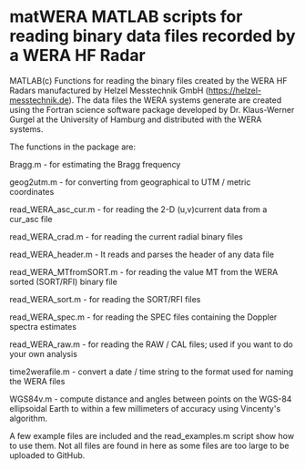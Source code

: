 # matWERA MATLAB scripts for reading binary data files recorded by a WERA HF Radar

MATLAB(c) Functions for reading the binary files created by the WERA HF Radars manufactured by Helzel Messtechnik GmbH (https://helzel-messtechnik.de). The data files the WERA systems generate are created using the Fortran science software package developed by Dr. Klaus-Werner Gurgel at the University of Hamburg and distributed with the WERA systems.

The functions in the package are:

Bragg.m                  - for estimating the Bragg frequency

geog2utm.m               - for converting from geographical to UTM / metric coordinates

read_WERA_asc_cur.m      - for reading the 2-D (u,v)current data from a cur_asc file

read_WERA_crad.m         - for reading the current radial binary files

read_WERA_header.m       - It reads and parses the header of any data file

read_WERA_MTfromSORT.m   - for reading the value MT from the WERA sorted (SORT/RFI) binary file

read_WERA_sort.m         - for reading the SORT/RFI files

read_WERA_spec.m         - for reading the SPEC files containing the Doppler spectra estimates

read_WERA_raw.m          - for reading the RAW / CAL files; used if you want to do your own analysis

time2werafile.m          - convert a date / time string to the format used for naming the WERA files

WGS84v.m                 - compute distance and angles between points on the WGS-84 ellipsoidal Earth to within a few millimeters of                                  accuracy using Vincenty's algorithm.

A few example files are included and the read_examples.m script show how to use them. Not all files are found in here as some files are too large to be uploaded to GitHub.
